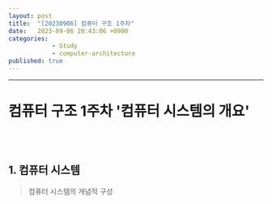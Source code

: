 ```yaml
---
layout: post
title:  "[20230906] 컴퓨터 구조 1주차"
date:   2023-09-06 20:43:06 +0900
categories: 
            - Study
            - computer-architecture
published: true
---
```


---
# 컴퓨터 구조 1주차 '컴퓨터 시스템의 개요'

<br>
<br>

## 1. 컴퓨터 시스템

> 컴퓨터 시스템의 개념적 구성
